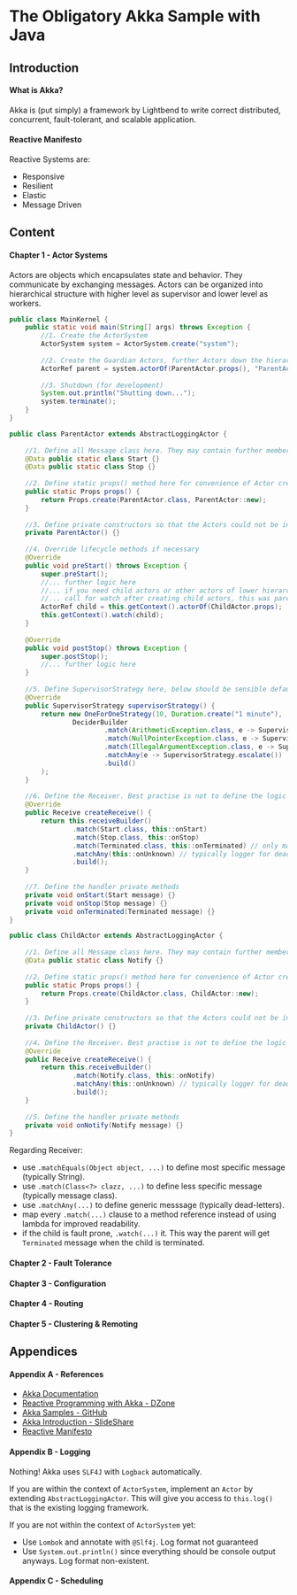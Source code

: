 The Obligatory Akka Sample with Java
===

Introduction
---
#### What is Akka?
Akka is (put simply) a framework by Lightbend to write correct distributed, concurrent, fault-tolerant, and scalable application.

#### Reactive Manifesto
Reactive Systems are:
- Responsive
- Resilient
- Elastic
- Message Driven 

Content
---
#### Chapter 1 - Actor Systems
Actors are objects which encapsulates state and behavior. They communicate by exchanging messages. Actors can be organized into hierarchical structure with higher level as supervisor and lower level as workers.

```java
public class MainKernel {
    public static void main(String[] args) throws Exception {
        //1. Create the ActorSystem
        ActorSystem system = ActorSystem.create("system");
        
        //2. Create the Guardian Actors, further Actors down the hierarchy should be created by the Guardian or Supervisor
        ActorRef parent = system.actorOf(ParentActor.props(), "ParentActor");
        
        //3. Shutdown (for development)
        System.out.println("Shutting down...");
        system.terminate();
    }
}
```

```java
public class ParentActor extends AbstractLoggingActor {
    
    //1. Define all Message class here. They may contain further members but they should be minimal and native
    @Data public static class Start {}
    @Data public static class Stop {}
    
    //2. Define static props() method here for convenience of Actor creations 
    public static Props props() {
        return Props.create(ParentActor.class, ParentActor::new);
    }
    
    //3. Define private constructors so that the Actors could not be instantiated outside the system
    private ParentActor() {}
    
    //4. Override lifecycle methods if necessary
    @Override
    public void preStart() throws Exception {
        super.preStart();
        //... further logic here
        //... if you need child actors or other actors of lower hierarchy, create here.
        //... call for watch after creating child actors, this was parent will get Terminated message when the child abruptly stops
        ActorRef child = this.getContext().actorOf(ChildActor.props);
        this.getContext().watch(child);
    }
    
    @Override
    public void postStop() throws Exception {
        super.postStop();
        //... further logic here
    }
    
    //5. Define SupervisorStrategy here, below should be sensible default
    @Override
    public SupervisorStrategy supervisorStrategy() {
        return new OneForOneStrategy(10, Duration.create("1 minute"),
                DeciderBuilder
                        .match(ArithmeticException.class, e -> SupervisorStrategy.resume())
                        .match(NullPointerException.class, e -> SupervisorStrategy.restart())
                        .match(IllegalArgumentException.class, e -> SupervisorStrategy.stop())
                        .matchAny(e -> SupervisorStrategy.escalate())
                        .build()
        );
    }
    
    //6. Define the Receiver. Best practise is not to define the logic here, instead defer to another method with naming convention as onXXX.
    @Override
    public Receive createReceive() {
        return this.receiveBuilder()
                .match(Start.class, this::onStart)
                .match(Stop.class, this::onStop)
                .match(Terminated.class, this::onTerminated) // only matched for Guardian or Supervisors, see Fault-Tolerance
                .matchAny(this::onUnknown) // typically logger for dead-letters
                .build();
    }
    
    //7. Define the handler private methods
    private void onStart(Start message) {}
    private void onStop(Stop message) {}
    private void onTerminated(Terminated message) {}
}
```

```java
public class ChildActor extends AbstractLoggingActor {
    
    //1. Define all Message class here. They may contain further members but they should be minimal and native
    @Data public static class Notify {}
    
    //2. Define static props() method here for convenience of Actor creations 
    public static Props props() {
        return Props.create(ChildActor.class, ChildActor::new);
    }
    
    //3. Define private constructors so that the Actors could not be instantiated outside the system
    private ChildActor() {}
    
    //4. Define the Receiver. Best practise is not to define the logic here, instead defer to another method with naming convention as onXXX.
    @Override
    public Receive createReceive() {
        return this.receiveBuilder()
                .match(Notify.class, this::onNotify)
                .matchAny(this::onUnknown) // typically logger for dead-letters
                .build();
    }
    
    //5. Define the handler private methods
    private void onNotify(Notify message) {}
}
```

Regarding Receiver:
- use `.matchEquals(Object object, ...)` to define most specific message (typically String).
- use `.match(Class<?> clazz, ...)` to define less specific message (typically message class).
- use `.matchAny(...)` to define generic messsage (typically dead-letters).
- map every `.match(...)` clause to a method reference instead of using lambda for improved readability.
- if the child is fault prone, `.watch(...)` it. This way the parent will get `Terminated` message when the child is terminated.

#### Chapter 2 - Fault Tolerance
#### Chapter 3 - Configuration
#### Chapter 4 - Routing
#### Chapter 5 - Clustering & Remoting

Appendices
---
#### Appendix A - References
- [Akka Documentation](http://doc.akka.io/docs/akka/2.5/java.html)
- [Reactive Programming with Akka - DZone](https://dzone.com/refcardz/reactive-programming-akka)
- [Akka Samples - GitHub](https://github.com/akka/akka-samples)
- [Akka Introduction - SlideShare](https://www.slideshare.net/jboner/introducing-akka)
- [Reactive Manifesto](http://www.reactivemanifesto.org/)

#### Appendix B - Logging
Nothing! Akka uses `SLF4J` with `Logback` automatically.

If you are within the context of `ActorSystem`, implement an `Actor` by extending `AbstractLoggingActor`. This will give you access to `this.log()` that is the existing logging framework.

If you are not within the context of `ActorSystem` yet:
- Use `Lombok` and annotate with `@Slf4j`. Log format not guaranteed
- Use `System.out.println()` since everything should be console output anyways. Log format non-existent.

#### Appendix C - Scheduling

